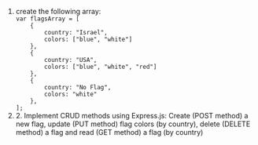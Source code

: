 <ol><li>
 create the following array:
<code>
var flagsArray = [
    {
        country: "Israel",
        colors: ["blue", "white"]
    },
    {
        country: "USA",
        colors: ["blue", "white", "red"]
    },
    {
        country: "No Flag",
        colors: "white"
    },
];
</code>
</li>
<li>
2. Implement CRUD methods using Express.js: Create (POST method) a new flag, update (PUT method) flag colors (by country), delete (DELETE method) a flag and read (GET method) a flag (by country)
</li>
</ol>